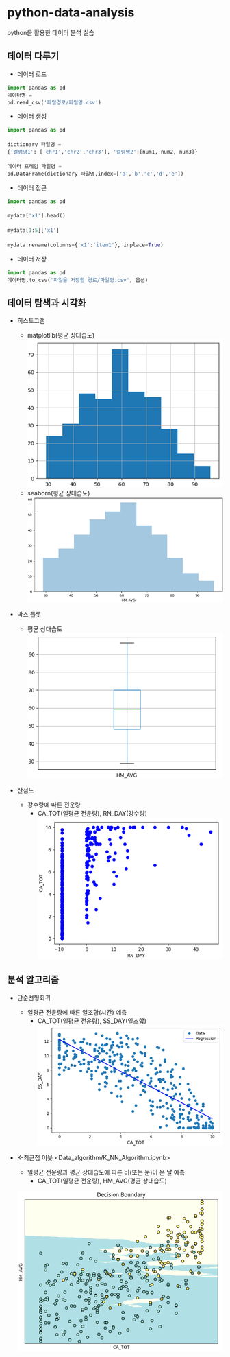 # python-data-analysis
python을 활용한 데이터 분석 실습

## 데이터 다루기
- 데이터 로드
```python
import pandas as pd
데이터명 =
pd.read_csv('파일경로/파일명.csv')
```

- 데이터 생성
```python
import pandas as pd

dictionary 파일명 =
{'컬럼명1': ['chr1','chr2','chr3'], '컬럼명2':[num1, num2, num3]}

데이터 프레임 파일명 =
pd.DataFrame(dictionary 파일명,index=['a','b','c','d','e'])
```

- 데이터 접근
```python
import pandas as pd

mydata['x1'].head()

mydata[1:5]['x1']

mydata.rename(columns={'x1':'item1'}, inplace=True)
```

- 데이터 저장
```python
import pandas as pd
데이터명.to_csv('파일을 저장할 경로/파일명.csv', 옵션)
```

## 데이터 탐색과 시각화
- 히스토그램
    - matplotlib(평균 상대습도)
    ![Alt text](/Image_file/image_histogram.png)
    - seaborn(평균 상대습도)
    ![Alt text](/Image_file/image_seaborn.png)

- 박스 플롯
    - 평균 상대습도
    ![Alt text](/Image_file/image_boxplot.png)

- 산점도
    - 강수량에 따른 전운량
        - CA_TOT(일평균 전운량), RN_DAY(강수량)
    ![Alt text](/Image_file/image_scatterplot.png)

## 분석 알고리즘
- 단순선형회귀
    - 일평균 전운량에 따른 일조합(시간) 예측
        - CA_TOT(일평균 전운량), SS_DAY(일조합)
    ![Alt text](/Image_file/image_sunlight.png)

- K-최근접 이웃 
<Data_algorithm/K_NN_Algorithm.ipynb>
    - 일평균 전운량과 평균 상대습도에 따른 비(또는 눈)이 온 날 예측
        - CA_TOT(일평균 전운량), HM_AVG(평균 상대습도)


    ![Alt text](/Image_file/image_K-NN.png)